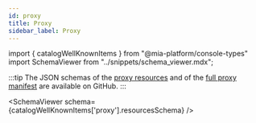 ```yaml
---
id: proxy
title: Proxy
sidebar_label: Proxy
---
```


import { catalogWellKnownItems } from "@mia-platform/console-types"
import SchemaViewer from "../snippets/schema_viewer.mdx";

:::tip
The JSON schemas of the [proxy resources](https://raw.githubusercontent.com/mia-platform/console-sdk/refs/heads/main/packages/console-types/schemas/catalog/proxy.resources.schema.json) and of the [full proxy manifest](https://raw.githubusercontent.com/mia-platform/console-sdk/refs/heads/main/packages/console-types/schemas/catalog/proxy.manifest.schema.json) are available on GitHub.
:::

<SchemaViewer schema={catalogWellKnownItems['proxy'].resourcesSchema} />
